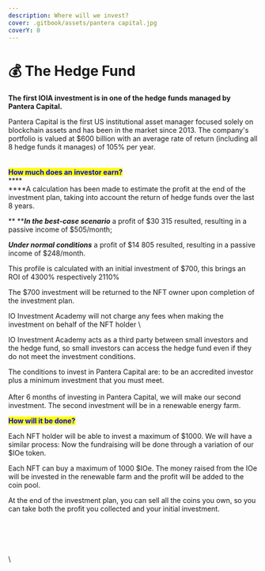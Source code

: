 ```yaml
---
description: Where will we invest?
cover: .gitbook/assets/pantera capital.jpg
coverY: 0
---
```


# 💰 The Hedge Fund

**The first IOIA investment is in one of the hedge funds managed by Pantera Capital.**

Pantera Capital is the first US institutional asset manager focused solely on blockchain assets and has been in the market since 2013. The company's portfolio is valued at $600 billion with an average rate of return (including all 8 hedge funds it manages) of 105% per year.\
\
\
<mark style="color:blue;">**How much does an investor earn?**</mark>\
****\
****A calculation has been made to estimate the profit at the end of the investment plan, taking into account the return of hedge funds over the last 8 years.

&#x20;** **_**In the best-case scenario**_ a profit of $30 315 resulted, resulting in a passive income of $505/month;

_**Under normal conditions**_ a profit of $14 805 resulted, resulting in a passive income of $248/month.

This profile is calculated with an initial investment of $700, this brings an ROI of 4300% respectively 2110%&#x20;

The $700 investment will be returned to the NFT owner upon completion of the investment plan.

&#x20;IO Investment Academy will not charge any fees when making the investment on behalf of the NFT holder \


IO Investment Academy acts as a third party between small investors and the hedge fund, so small investors can access the hedge fund even if they do not meet the investment conditions.

The conditions to invest in Pantera Capital are: to be an accredited investor plus a minimum investment that you must meet.\
\
After 6 months of investing in Pantera Capital, we will make our second investment. The second investment will be in a renewable energy farm.

<mark style="color:blue;">**How will it be done?**</mark>

Each NFT holder will be able to invest a maximum of $1000. We will have a similar process: Now the fundraising will be done through a variation of our $IOe token.

Each NFT can buy a maximum of 1000 $IOe. The money raised from the IOe will be invested in the renewable farm and the profit will be added to the coin pool.

At the end of the investment plan, you can sell all the coins you own, so you can take both the profit you collected and your initial investment.\
\
\
\
\
\
\
